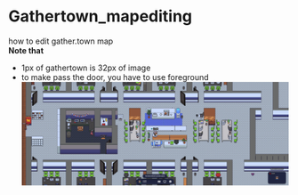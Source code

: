 # Gathertown_mapediting
how to edit gather.town map  
**Note that**  
- 1px of gathertown is 32px of image
- to make pass the door, you have to use foreground
![image](main.png)  
